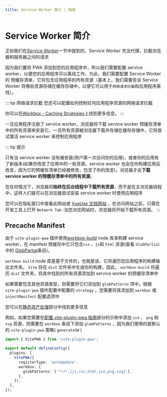 ```yaml
---
title: Service Worker 简介 | 指南
---
```


# Service Worker 简介

正如我们在[Service Worker](/guide/#service-worker)一节中提到的，Service Worker 充当代理，拦截浏览器和服务器之间的请求

因为我们要将 PWA 添加到您的应用程序中，所以我们需要配置 service worker，以便您的应用程序可以离线工作。为此，我们需要配置 Service Worker 的 预缓存清单，它将包含应用程序的所有资源（基本上，我们需要告诉 Service Worker 将哪些资源存储在缓存存储中，以便它可以用于`网络请求拦截`和应用程序离线）。

::: tip 网络请求拦截
您还可以配置如何控制任何应用程序资源的网络请求拦截

你可以在[Workbox - Caching Strategies](https://developer.chrome.com/docs/workbox/caching-strategies-overview/#caching-strategies)上找到更多信息。
:::

一旦应用程序注册了 service worker，浏览器将下载 service worker 预缓存清单中的所有资源来安装它。一旦所有资源被浏览器下载并存储在缓存存储中，它将尝试激活 service worker 来控制应用程序

::: tip 提示

只有当 service worker 没有被安装(用户第一次访问你的应用)，或者你的应用有了新版本(如果你改变了应用中的一些资源，service worker 也会在你构建应用后改变，因为它的预缓存清单已经被修改，包含了你的改变)，浏览器才会**下载 service worker 的预缓存清单中的所有资源**。

在任何情况下，浏览器将**始终在后台线程中下载所有资源**，而不是在主浏览器线程中，这样人们就可以在浏览器尝试安装 service worker 时使用应用程序

您可以在隐私窗口中查看此网站或 [VueUse 文档网站](https://vueuse.org/) ，在访问网站之前，只需在开发工具上打开 `Network Tab` :当您浏览网站时，浏览器将开始下载所有资源。
:::

## Precache Manifest

由于 `vite-plugin-pwa` 插件使用[workbox-build](https://developer.chrome.com/docs/workbox/modules/workbox-build/) node 库来构建 service worker，在 manifest 预缓存中它只包含`css` 、`js`和 `html` 资源(查看 `GlobPartial` 中的 [GlobPartial](https://developer.chrome.com/docs/workbox/modules/workbox-build#type-GlobPartial)条目)。

`workbox-build` node 库是基于文件的，也就是说，它将遍历您应用程序的构建输出文件夹。 `Vite` 将在 `dist` 文件夹中生成你的构建，因此， `workbox-build` 将遍历 `dist` 文件夹，将其中找到的所有资源添加到 service worker 的预缓存清单中

如果需要包含其他资源类型，则需要将它们添加到 `globPatterns` 项中。根据 `vite-plugin-pwa` 插件配置中配置的 `strategy` ，您需要将其添加到 `workbox` 或 `injectManifest` 配置选项中

您可以在[静态资产处理](/guide/static-assets)部分中找到更多信息

例如，如果您需要在[配置 vite-plugin-pwa 指南](/guide/#配置-vite-plugin-pwa)部分的示例中添加 `ico` 、 `png` 和 `svg` 资源，则需要在 `workbox` 条目下添加 `globPatterns` ，因为我们使用的是默认的 `vite-plugin-pwa` 策略( `generateSW` )

```ts
import { VitePWA } from 'vite-plugin-pwa';

export default defineConfig({
  plugins: [
    VitePWA({
      registerType: 'autoUpdate',
      workbox: {
        globPatterns: ['**/*.{js,css,html,ico,png,svg}'],
      },
    }),
  ],
});
```
